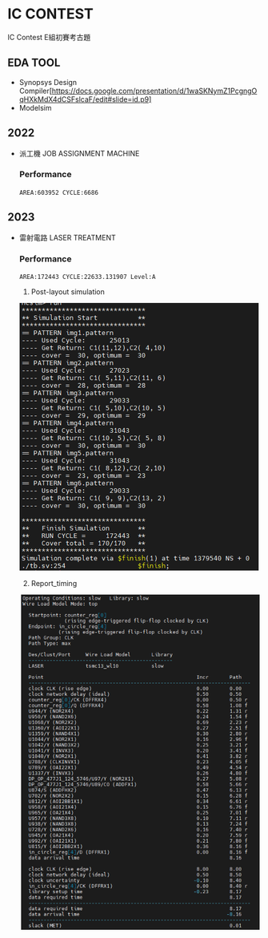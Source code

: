 # IC CONTEST
IC Contest E組初賽考古題
## EDA TOOL 
- Synopsys Design Compiler[https://docs.google.com/presentation/d/1waSKNymZ1PcgngOqHXkMdX4dCSFslcaF/edit#slide=id.p9]
- Modelsim

## 2022
- 派工機 JOB ASSIGNMENT MACHINE
   ### Performance
   `AREA:603952
    CYCLE:6686`

## 2023
- 雷射電路 LASER TREATMENT
   ### Performance
   `AREA:172443
    CYCLE:22633.131907
    Level:A`
    
    1. Post-layout simulation
   
    ![Alt Text](https://github.com/Sam1215Lee/IC-CONTEST/blob/main/2023/Result/image%20(1).png)
    
    2. Report_timing
    
    ![Alt Text](https://github.com/Sam1215Lee/IC-CONTEST/blob/main/2023/Result/image%20(2).png)
